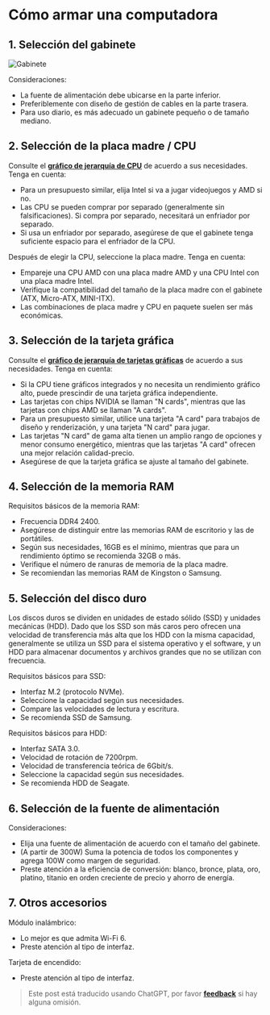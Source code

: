 # Cómo armar una computadora

## 1. Selección del gabinete

![Gabinete](https://media.wiki-power.com/img/20200428102157.png)

Consideraciones:

- La fuente de alimentación debe ubicarse en la parte inferior.
- Preferiblemente con diseño de gestión de cables en la parte trasera.
- Para uso diario, es más adecuado un gabinete pequeño o de tamaño mediano.

## 2. Selección de la placa madre / CPU

Consulte el [**gráfico de jerarquía de CPU**](http://www.lotpc.com/tag/5923_1.html) de acuerdo a sus necesidades. Tenga en cuenta:

- Para un presupuesto similar, elija Intel si va a jugar videojuegos y AMD si no.
- Las CPU se pueden comprar por separado (generalmente sin falsificaciones). Si compra por separado, necesitará un enfriador por separado.
- Si usa un enfriador por separado, asegúrese de que el gabinete tenga suficiente espacio para el enfriador de la CPU.

Después de elegir la CPU, seleccione la placa madre. Tenga en cuenta:

- Empareje una CPU AMD con una placa madre AMD y una CPU Intel con una placa madre Intel.
- Verifique la compatibilidad del tamaño de la placa madre con el gabinete (ATX, Micro-ATX, MINI-ITX).
- Las combinaciones de placa madre y CPU en paquete suelen ser más económicas.

## 3. Selección de la tarjeta gráfica

Consulte el [**gráfico de jerarquía de tarjetas gráficas**](http://www.lotpc.com/tag/5921_1.html) de acuerdo a sus necesidades. Tenga en cuenta:

- Si la CPU tiene gráficos integrados y no necesita un rendimiento gráfico alto, puede prescindir de una tarjeta gráfica independiente.
- Las tarjetas con chips NVIDIA se llaman "N cards", mientras que las tarjetas con chips AMD se llaman "A cards".
- Para un presupuesto similar, utilice una tarjeta "A card" para trabajos de diseño y renderización, y una tarjeta "N card" para jugar.
- Las tarjetas "N card" de gama alta tienen un amplio rango de opciones y menor consumo energético, mientras que las tarjetas "A card" ofrecen una mejor relación calidad-precio.
- Asegúrese de que la tarjeta gráfica se ajuste al tamaño del gabinete.

## 4. Selección de la memoria RAM

Requisitos básicos de la memoria RAM:

- Frecuencia DDR4 2400.
- Asegúrese de distinguir entre las memorias RAM de escritorio y las de portátiles.
- Según sus necesidades, 16GB es el mínimo, mientras que para un rendimiento óptimo se recomienda 32GB o más.
- Verifique el número de ranuras de memoria de la placa madre.
- Se recomiendan las memorias RAM de Kingston o Samsung.

## 5. Selección del disco duro

Los discos duros se dividen en unidades de estado sólido (SSD) y unidades mecánicas (HDD). Dado que los SSD son más caros pero ofrecen una velocidad de transferencia más alta que los HDD con la misma capacidad, generalmente se utiliza un SSD para el sistema operativo y el software, y un HDD para almacenar documentos y archivos grandes que no se utilizan con frecuencia.

Requisitos básicos para SSD:

- Interfaz M.2 (protocolo NVMe).
- Seleccione la capacidad según sus necesidades.
- Compare las velocidades de lectura y escritura.
- Se recomienda SSD de Samsung.

Requisitos básicos para HDD:

- Interfaz SATA 3.0.
- Velocidad de rotación de 7200rpm.
- Velocidad de transferencia teórica de 6Gbit/s.
- Seleccione la capacidad según sus necesidades.
- Se recomienda HDD de Seagate.

## 6. Selección de la fuente de alimentación

Consideraciones:

- Elija una fuente de alimentación de acuerdo con el tamaño del gabinete.
- (A partir de 300W) Suma la potencia de todos los componentes y agrega 100W como margen de seguridad.
- Preste atención a la eficiencia de conversión: blanco, bronce, plata, oro, platino, titanio en orden creciente de precio y ahorro de energía.

## 7. Otros accesorios

Módulo inalámbrico:

- Lo mejor es que admita Wi-Fi 6.
- Preste atención al tipo de interfaz.

Tarjeta de encendido:

- Preste atención al tipo de interfaz.

> Este post está traducido usando ChatGPT, por favor [**feedback**](https://github.com/linyuxuanlin/Wiki_MkDocs/issues/new) si hay alguna omisión.
